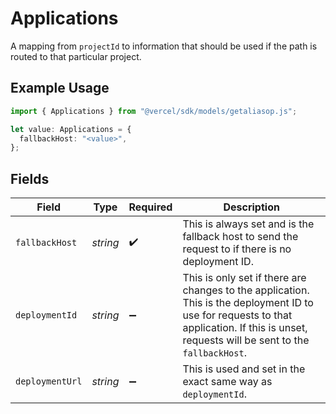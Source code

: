 # Applications

A mapping from `projectId` to information that should be used if the path is routed to that particular project.

## Example Usage

```typescript
import { Applications } from "@vercel/sdk/models/getaliasop.js";

let value: Applications = {
  fallbackHost: "<value>",
};
```

## Fields

| Field                                                                                                                                                                                       | Type                                                                                                                                                                                        | Required                                                                                                                                                                                    | Description                                                                                                                                                                                 |
| ------------------------------------------------------------------------------------------------------------------------------------------------------------------------------------------- | ------------------------------------------------------------------------------------------------------------------------------------------------------------------------------------------- | ------------------------------------------------------------------------------------------------------------------------------------------------------------------------------------------- | ------------------------------------------------------------------------------------------------------------------------------------------------------------------------------------------- |
| `fallbackHost`                                                                                                                                                                              | *string*                                                                                                                                                                                    | :heavy_check_mark:                                                                                                                                                                          | This is always set and is the fallback host to send the request to if there is no deployment ID.                                                                                            |
| `deploymentId`                                                                                                                                                                              | *string*                                                                                                                                                                                    | :heavy_minus_sign:                                                                                                                                                                          | This is only set if there are changes to the application. This is the deployment ID to use for requests to that application. If this is unset, requests will be sent to the `fallbackHost`. |
| `deploymentUrl`                                                                                                                                                                             | *string*                                                                                                                                                                                    | :heavy_minus_sign:                                                                                                                                                                          | This is used and set in the exact same way as `deploymentId`.                                                                                                                               |